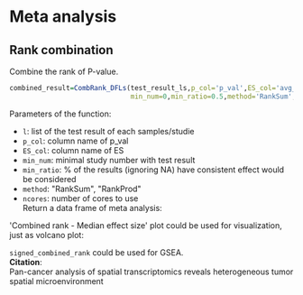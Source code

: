 # Meta analysis

## Rank combination
Combine the rank of P-value.  
``` r
combined_result=CombRank_DFLs(test_result_ls,p_col='p_val',ES_col='avg_log2FC',
                              min_num=0,min_ratio=0.5,method='RankSum',quantile_est=1/4)
```
Parameters of the function:  
+ `l`: list of the test result of each samples/studie  
+ `p_col`: column name of p_val  
+ `ES_col`: column name of ES  
+ `min_num`: minimal study number with test result  
+ `min_ratio`: % of the results (ignoring NA) have consistent effect would be considered  
+ `method`: "RankSum", "RankProd"  
+ `ncores`: number of cores to use  
Return a data frame of meta analysis:  


'Combined rank - Median effect size' plot could be used for visualization, just as volcano plot:  

`signed_combined_rank` could be used for GSEA.  
__Citation__:  
Pan-cancer analysis of spatial transcriptomics reveals heterogeneous tumor spatial microenvironment  

